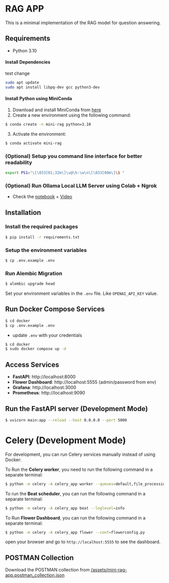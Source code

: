 # RAG APP

This is a minimal implementation of the RAG model for question answering.

## Requirements

- Python 3.10

#### Install Dependencies
test change
```bash
sudo apt update
sudo apt install libpq-dev gcc python3-dev
```

#### Install Python using MiniConda

1) Download and install MiniConda from [here](https://docs.anaconda.com/free/miniconda/#quick-command-line-install)
2) Create a new environment using the following command:
```bash
$ conda create -n mini-rag python=3.10
```
3) Activate the environment:
```bash
$ conda activate mini-rag
```

### (Optional) Setup you command line interface for better readability

```bash
export PS1="\[\033[01;32m\]\u@\h:\w\n\[\033[00m\]\$ "
```

### (Optional) Run Ollama Local LLM Server using Colab + Ngrok

- Check the [notebook](https://colab.research.google.com/drive/1KNi3-9KtP-k-93T3wRcmRe37mRmGhL9p?usp=sharing) + [Video](https://youtu.be/-epZ1hAAtrs)

## Installation

### Install the required packages

```bash
$ pip install -r requirements.txt
```

### Setup the environment variables

```bash
$ cp .env.example .env
```

### Run Alembic Migration

```bash
$ alembic upgrade head
```

Set your environment variables in the `.env` file. Like `OPENAI_API_KEY` value.

## Run Docker Compose Services

```bash
$ cd docker
$ cp .env.example .env
```

- update `.env` with your credentials



```bash
$ cd docker
$ sudo docker compose up -d
```

## Access Services

- **FastAPI**: http://localhost:8000
- **Flower Dashboard**: http://localhost:5555 (admin/password from env)
- **Grafana**: http://localhost:3000
- **Prometheus**: http://localhost:9090

## Run the FastAPI server (Development Mode)

```bash
$ uvicorn main:app --reload --host 0.0.0.0 --port 5000
```

# Celery (Development Mode)

For development, you can run Celery services manually instead of using Docker:

To Run the **Celery worker**, you need to run the following command in a separate terminal:

```bash
$ python -m celery -A celery_app worker --queues=default,file_processing,data_indexing --loglevel=info
```

To run the **Beat scheduler**, you can run the following command in a separate terminal:

```bash
$ python -m celery -A celery_app beat --loglevel=info
```

To Run **Flower Dashboard**, you can run the following command in a separate terminal:

```bash
$ python -m celery -A celery_app flower --conf=flowerconfig.py
```


open your browser and go to `http://localhost:5555` to see the dashboard.

## POSTMAN Collection

Download the POSTMAN collection from [/assets/mini-rag-app.postman_collection.json](/assets/mini-rag-app.postman_collection.json)